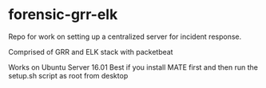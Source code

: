 # forensic-grr-elk
Repo for work on setting up a centralized server for incident response.

Comprised of GRR and ELK stack with packetbeat

Works on Ubuntu Server 16.01
Best if you install MATE first and then run the setup.sh script as root from desktop

